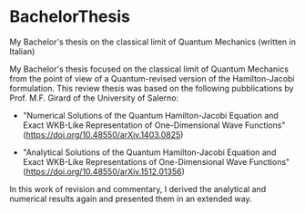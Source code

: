 # BachelorThesis
My Bachelor's thesis on the classical limit of Quantum Mechanics (written in Italian)


My Bachelor's thesis focused on the classical limit of Quantum Mechanics from the point of view of a Quantum-revised version of the Hamilton-Jacobi formulation.
This review thesis was based on the following pubblications by Prof. M.F. Girard of the University of Salerno:

* "Numerical Solutions of the Quantum Hamilton-Jacobi Equation and Exact WKB-Like Representation of One-Dimensional Wave Functions" (https://doi.org/10.48550/arXiv.1403.0825)

* "Analytical Solutions of the Quantum Hamilton-Jacobi Equation and Exact WKB-Like Representations of One-Dimensional Wave Functions" (https://doi.org/10.48550/arXiv.1512.01356)

In this work of revision and commentary, I derived the analytical and numerical results again and presented them in an extended way.

